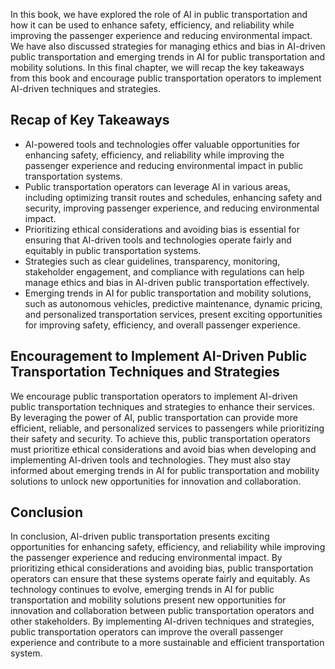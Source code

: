 
In this book, we have explored the role of AI in public transportation and how it can be used to enhance safety, efficiency, and reliability while improving the passenger experience and reducing environmental impact. We have also discussed strategies for managing ethics and bias in AI-driven public transportation and emerging trends in AI for public transportation and mobility solutions. In this final chapter, we will recap the key takeaways from this book and encourage public transportation operators to implement AI-driven techniques and strategies.

Recap of Key Takeaways
----------------------

* AI-powered tools and technologies offer valuable opportunities for enhancing safety, efficiency, and reliability while improving the passenger experience and reducing environmental impact in public transportation systems.
* Public transportation operators can leverage AI in various areas, including optimizing transit routes and schedules, enhancing safety and security, improving passenger experience, and reducing environmental impact.
* Prioritizing ethical considerations and avoiding bias is essential for ensuring that AI-driven tools and technologies operate fairly and equitably in public transportation systems.
* Strategies such as clear guidelines, transparency, monitoring, stakeholder engagement, and compliance with regulations can help manage ethics and bias in AI-driven public transportation effectively.
* Emerging trends in AI for public transportation and mobility solutions, such as autonomous vehicles, predictive maintenance, dynamic pricing, and personalized transportation services, present exciting opportunities for improving safety, efficiency, and overall passenger experience.

Encouragement to Implement AI-Driven Public Transportation Techniques and Strategies
------------------------------------------------------------------------------------

We encourage public transportation operators to implement AI-driven public transportation techniques and strategies to enhance their services. By leveraging the power of AI, public transportation can provide more efficient, reliable, and personalized services to passengers while prioritizing their safety and security. To achieve this, public transportation operators must prioritize ethical considerations and avoid bias when developing and implementing AI-driven tools and technologies. They must also stay informed about emerging trends in AI for public transportation and mobility solutions to unlock new opportunities for innovation and collaboration.

Conclusion
----------

In conclusion, AI-driven public transportation presents exciting opportunities for enhancing safety, efficiency, and reliability while improving the passenger experience and reducing environmental impact. By prioritizing ethical considerations and avoiding bias, public transportation operators can ensure that these systems operate fairly and equitably. As technology continues to evolve, emerging trends in AI for public transportation and mobility solutions present new opportunities for innovation and collaboration between public transportation operators and other stakeholders. By implementing AI-driven techniques and strategies, public transportation operators can improve the overall passenger experience and contribute to a more sustainable and efficient transportation system.